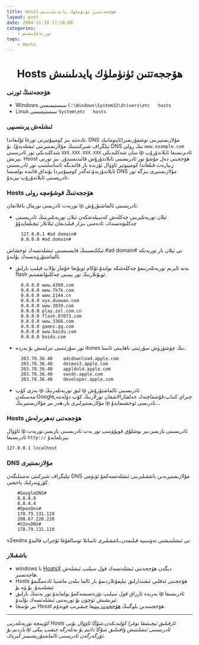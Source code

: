```yaml
---
title: Hosts ھۆججەتتىن ئۈنۈملۈك پايدىلىنىش
layout: post
date: 2004-11-18 17:18:08
categories:
    - ئورتاقلىشىش
tags:
    - Hosts
---
```

# <center>Hosts ھۆججەتتىن ئۈنۈملۈك پايدىلىنىش</center>
### ھۆججەتنىڭ ئورنى

* Windows سىستېمىسى `C:\Windows\System32\drivers\etc   hosts`
* Linux سىستېمىسى `System\etc   hosts`

### ئىشلەش پرىنسىپى

ئادەتتە بىز كومپيۇتېرنى تورغا ئۇلىغاندا، DNS مۇلازىمىتېرىنى توشقۇزىمىز(ئاپتوماتىك تېلگراف شىركىتىنىڭ مۇلازىمىتېرىنى ئىشلەيدۇ). بۇ DNS نىڭ رولى `www.example.com` شەكلىدىكى تور ئادرسىنى `XXX.XXX.XXX.XXX` سان شەكلىدىكى ip  ئادىرىسىغا ئايلاندۇرۇپ بېرىش. Hsost ھۆججىتى دەل مۇشۇ تور ئادرېسىنى ئايلاندۇرۇش قائىدىسىدۇر. بىز تورنى زىيارەت قىلغاندا كومپيوتېر ئاۋۋال ئۆزىدە بار قائىدىگە ئاساسلىنىپ تور ئادرىسىنى ئايلاندۇرىدۇ،ئەگەر كومپيۇتېردا بۇنداق قائىدە بولمىسا DNS مۇلازىمىتېرى بىزگە تور ئادرېسىنى ئايلاندۇرۇپ بېرىدۇ.
### Hosts ھۆججەتنىڭ قوشۇمچە رولى
توربەت ئادرېسى نورمال باغلانغان ip ئادرېسىنى ئالماشتۇرۇش.

* ئېلان توربەتلىرىنى چەكلەش
كەسپلەشكەن ئېلان توربەتلىرىنىڭ ئادرېسىنى چەكلىۋەتسەك، ئادەمنى بىزار قىلىدىغان ئېلانلار ئېچىلمايدۇۇ

        127.0.0.1 #ad domain#
        0.0.0.0 #ad.domain#
ئىككىسىنىڭ قايسىسىنى ئىشلەتسەك ئوخشاش.#ad domain# نى ئېلان بار توربەتكە ئالماشتۇرۋەتسەك بۇلىدۇ.
* يەنە ئايرىم توربەتلەرنىمۇ چەكلەشكە بولىدۇ.ئۇكام ئويۇنغا خۇمار بۇلاپ قېلىپ بارلىق flash ئويۇنلارنىڭ تور بېتىنى چەكلىۋاتقفنتىم.

        0.0.0.0 www.4399.com
        0.0.0.0 www.7k7k.com
        0.0.0.0 www.2144.cn
        0.0.0.0 xyx.duowan.com
        0.0.0.0 www.3839.com
        0.0.0.0 play.zol.com.cn
        0.0.0.0 flash.07073.com
        0.0.0.0 www.3366.com
        0.0.0.0 games.qq.com
        0.0.0.0 www.baidu.com
        0.0.0.0 baidu.com
* تور سۇرئىتىنى تىزلىتىش
بۇ يەردە itunes نىڭ چۈشۈرۈش سۇرئىتى ناھايىتى ئاستا،

        203.78.36.40    adcdownload.apple.com
        203.78.36.40    deimos3.apple.com
        203.78.36.40    appldnld.apple.com
        203.78.36.40    swcdn.apple.com
        203.78.36.40	developer.apple.com

* بەزى كۆپ ip لىق توربەتلەرنىڭ ip  ئادرىسىنى ئالماشتۇرۇش
مەسىلەن:Google,چىراي كىتاپ،قۇشقاچتەك خەلقئارالاشقان تورلارنىڭ كۆپ دۆلەتتە مۇلازىمىتېرلىرى بار،ھەر بىر مۇلازىمىتېرنىڭ ip ئادرىسى ئوخشىمايدۇ...

### Hosts ھۆججەتنى تەھرىرلەش
ئاۋۋال ip ئادرىسىنى يازىمىز،بىر بوشلۇق قويۇۋېتىپ تور بەت ئادرىسىنى يازىمىز،توربەت ئادرىسىغا ` http:// ` يېزىلمايدۇ.

`127.0.0.1 localhost`
### DNS مۇلازىمىتېرى
تېلېگراف شىركىتى تەمىنلىگەن DNS مۇلازىمىتېرىدىن باشقىلىرىنى ئىشلەتسەكمۇ ئۈنۈمى كۆرۈنەرلىك ياخشى.

        #GoogleDNS#
        8.8.8.8
        8.8.4.4
        #OpenDns#
        178.79.131.110
        208.67.220.220
        #V2exDNS#
        178.79.131.110
v2exdns نى ئىشلىتىشنى تەۋسىيە قىلىمەن،باشقىلىرى ئاسانلا توسالغۇغا ئۇچراپ قالىدۇ.
### باشقىلار
* windows تا [HoatsX](http://orztech.com/softwares/hostsx) دېگەن ھۆججەتنى ئىشلەتسەك قول سېلىپ ئىشلەش ھاجەتسىز.
* Hosts ھۆججىتى ئەقلىي ئىقتىدارلىق تېلېفۇنلاردىمۇ بار ئالما بىلەن ماشىنا ئادەمگىمۇ ئىشلەيدۇ.
[بۇ](http://code.google.com/p/smarthosts/) ۋە [بۇ](https://smarthosts.sinaapp.com/)
* بەزىدە ئازراق قول سېلىپ تۈزەتمىسەكمۇ بولمايدۇ.تور بەتنىڭ بارلىق ip ئادرىسىغا ئېرىشىش ئۈچۈن [بۇ](http://just-ping.com/) توربەتنى ئىشلەتسەك بۇلىدۇ.  
* بىر نۇسخا Hosst ھۆججىتىدىن بلوگنىڭ [ھۆججەت بېتى](/file/)غا چىقىرىپ قويدۇم.

---
*كۆپىنچە توربەتلەرنى Hosts ئارقىلىق ئېچىشقا توغرا كۈلىدىكەن،شۇڭا ئاۋۋال بۇنى يازدىم.بۇ ip ئادرىسىنى ئىشلىتىش ۋاقىتلىق شۇڭا دائىم بۇ بەتلەرگە چىقىپ يېڭى ئۆزگەرگەن ئادرىسنى ئالماشتۇرىشىمىز كېرەك.*